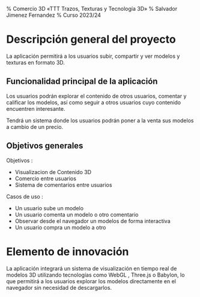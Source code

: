 % Comercio 3D «TTT Trazos, Texturas y Tecnología 3D»
% Salvador Jimenez Fernandez
% Curso 2023/24

# Descripción general del proyecto

La aplicación permitirá a los usuarios subir, compartir y ver modelos y texturas en formato 3D.

## Funcionalidad principal de la aplicación

Los usuarios podrán explorar el contenido de otros usuarios, comentar y calificar los modelos, así como seguir a otros usuarios cuyo contenido encuentren interesante.

Tendrá un sistema donde los usuarios podrán poner a la venta sus modelos a cambio de un precio.

## Objetivos generales

Objetivos :
- Visualizacion de Contenido 3D
- Comercio entre usuarios
- Sistema de comentarios entre usuarios

Casos de uso :
- Un usuario sube un modelo
- Un usuario comenta un modelo o otro comentario
- Observar desde el navegador un modelos de forma interactiva
- Un usuario compra un modelo a otro

# Elemento de innovación

La aplicación integrará un sistema de visualización en tiempo real de modelos 3D utilizando tecnologías como WebGL , Three.js o Babylon, lo que permitirá a los usuarios explorar los modelos directamente en el navegador sin necesidad de descargarlos.
